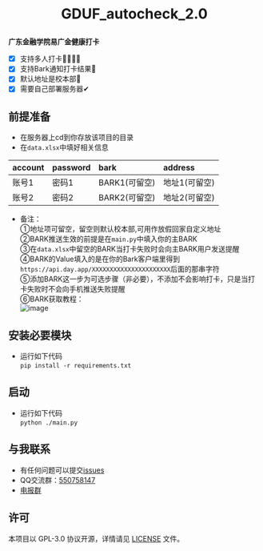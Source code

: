 <h1 align="center">

GDUF_autocheck_2.0

</h1>

**广东金融学院易广金健康打卡**
- [x] 支持多人打卡👨‍👩‍👧‍👧
- [x] 支持Bark通知打卡结果💬
- [x] 默认地址是校本部🏫
- [x] 需要自己部署服务器✔

## 前提准备
- 在服务器上cd到你存放该项目的目录
- 在```data.xlsx```中填好相关信息

|account|password|bark|address|
|:-|:-|:-|:-|
|账号1|密码1|BARK1(可留空)|地址1(可留空)|
|账号2|密码2|BARK2(可留空)|地址2(可留空)|

- 备注：<br>
①地址项可留空，留空则默认校本部,可用作放假回家自定义地址<br>
②BARK推送生效的前提是在```main.py```中填入你的主BARK<br>
③在```data.xlsx```中留空的BARK当打卡失败时会向主BARK用户发送提醒<br>
④BARK的Value填入的是在你的Bark客户端里得到```https://api.day.app/XXXXXXXXXXXXXXXXXXXXXX```后面的那串字符<br>
⑤添加BARK这一步为可选步骤（非必要），不添加不会影响打卡，只是当打卡失败时不会向手机推送失败提醒<br>
⑥BARK获取教程：<br>
![image](https://github.com/feizao67/GDUF_autocheck/blob/main/如何获取BARK.jpg)

## 安装必要模块
- 运行如下代码<br>
```pip install -r requirements.txt```

## 启动
- 运行如下代码<br>
```python ./main.py```

## 与我联系
- 有任何问题可以提交[issues](https://github.com/feizao67/GDUF_autocheck_2.0/issues/new)  
- QQ交流群：[550758147](https://qm.qq.com/cgi-bin/qm/qr?k=NM9kxBkkvWsNiKx-4y0IzzzpaaXbjGOx&jump_from=webapi)
- [电报群](https://t.me/gdspyp)


## 许可
本项目以 GPL-3.0 协议开源，详情请见 [LICENSE](LICENSE) 文件。
